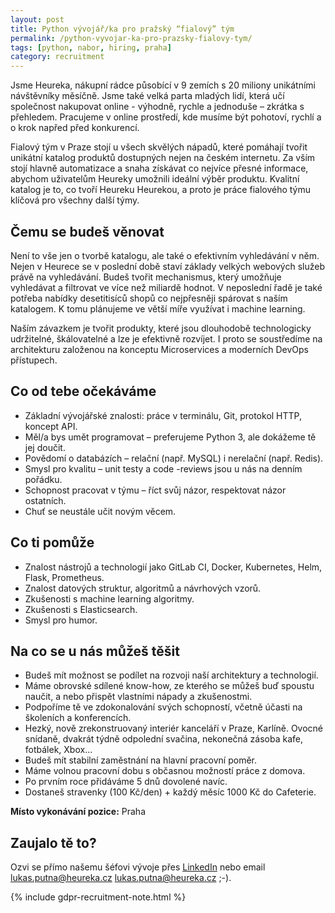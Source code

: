```yaml
---
layout: post
title: Python vývojář/ka pro pražský “fialový” tým
permalink: /python-vyvojar-ka-pro-prazsky-fialovy-tym/
tags: [python, nabor, hiring, praha]
category: recruitment
---
```


Jsme Heureka, nákupní rádce působící v 9 zemích s 20 miliony unikátními návštěvníky měsíčně. Jsme také velká parta mladých lidí, která učí společnost nakupovat online - výhodně, rychle a jednoduše – zkrátka s přehledem. Pracujeme v online prostředí, kde musíme být pohotoví, rychlí a o krok napřed před konkurencí.
 
Fialový tým v Praze stojí u všech skvělých nápadů, které pomáhají tvořit unikátní katalog produktů dostupných nejen na českém internetu. Za vším stojí hlavně automatizace a snaha získávat co nejvíce přesné informace, abychom uživatelům Heureky umožnili ideální výběr produktu. Kvalitní katalog je to, co tvoří Heureku Heurekou, a proto je práce fialového týmu klíčová pro všechny další týmy.

## Čemu se budeš věnovat
Není to vše jen o tvorbě katalogu, ale také o efektivním vyhledávání v něm. Nejen v Heurece se v poslední době staví základy velkých webových služeb právě na vyhledávání. Budeš tvořit mechanismus, který umožňuje vyhledávat a filtrovat ve více než miliardě hodnot. V neposlední řadě je také potřeba nabídky desetitisíců shopů co nejpřesněji spárovat s naším katalogem. K tomu plánujeme ve větší míře využívat i machine learning.

Naším závazkem je tvořit produkty, které jsou dlouhodobě technologicky udržitelné, škálovatelné a lze je efektivně rozvíjet. I proto se soustředíme na architekturu založenou na konceptu Microservices a moderních DevOps přístupech.

## Co od tebe očekáváme
* Základní vývojářské znalosti: práce v terminálu, Git, protokol HTTP, koncept API.
* Měl/a bys umět programovat – preferujeme Python 3, ale dokážeme tě jej doučit.
* Povědomí o databázích – relační (např. MySQL) i nerelační (např. Redis). 
* Smysl pro kvalitu – unit testy a code -reviews jsou u nás na denním pořádku.
* Schopnost pracovat v týmu – říct svůj názor, respektovat názor ostatních.
* Chuť se neustále učit novým věcem.

## Co ti pomůže
* Znalost nástrojů a technologií jako GitLab CI, Docker, Kubernetes, Helm, Flask, Prometheus.
* Znalost datových struktur, algoritmů a návrhových vzorů.
* Zkušenosti s machine learning algoritmy.
* Zkušenosti s Elasticsearch.
* Smysl pro humor.

## Na co se u nás můžeš těšit
* Budeš mít možnost se podílet na rozvoji naší architektury a technologií.
* Máme obrovské sdílené know-how, ze kterého se můžeš buď spoustu naučit, a nebo přispět vlastními nápady a zkušenostmi.
* Podpoříme tě ve zdokonalování svých schopností, včetně účasti na školeních a konferencích.
* Hezký, nově zrekonstruovaný interiér kanceláří v Praze, Karlíně. Ovocné snídaně, dvakrát týdně odpolední svačina, nekonečná zásoba kafe, fotbálek, Xbox...
* Budeš mít stabilní zaměstnání na hlavní pracovní poměr.
* Máme volnou pracovní dobu s občasnou možností práce z domova.
* Po prvním roce přidáváme 5 dnů dovolené navíc.
* Dostaneš stravenky (100 Kč/den) + každý měsíc 1000 Kč do Cafeterie.
 
**Místo vykonávání pozice:** Praha
 
## Zaujalo tě to?
Ozvi se přímo našemu šéfovi vývoje přes [LinkedIn][1] nebo email [lukas.putna@heureka.cz](mailto:lukas.putna@heureka.cz "poslat email") lukas.putna@heureka.cz ;-).

{% include gdpr-recruitment-note.html %}

[1]:https://www.linkedin.com/in/lukas-putna-20660323/